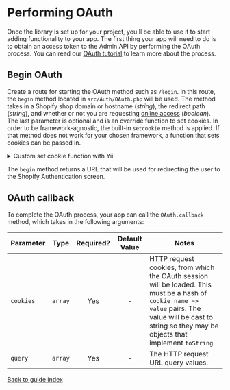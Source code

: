 # Performing OAuth

Once the library is set up for your project, you'll be able to use it to start adding functionality to your app. The first thing your app will need to do is to obtain an access token to the Admin API by performing the OAuth process. You can read our [OAuth tutorial](https://shopify.dev/tutorials/authenticate-with-oauth) to learn more about the process.

## Begin OAuth

Create a route for starting the OAuth method such as `/login`. In this route, the `begin` method located in `src/Auth/OAuth.php` will be used. The method takes in a Shopify shop domain or hostname (_string_), the redirect path (_string_), and whether or not you are requesting [online access](https://shopify.dev/concepts/about-apis/authentication#api-access-modes) (_boolean_). The last parameter is optional and is an override function to set cookies. In order to be framework-agnostic, the built-in `setcookie` method is applied. If that method does not work for your chosen framework, a function that sets cookies can be passed in.

<details>
<summary>Custom set cookie function with Yii</summary>
```php
function () use ($cookie) {
    $cookies = Yii::$app->response->cookies;
    $cookieSet = $cookies->add(new Cookie([
        $cookie->getName(),
        $cookie->getValue(),
        $cookie->getExpire(),
        secure: $cookie->isSecure(),
        httponly: $cookie->isHttpOnly(),
    ]))
    return $cookieSet;
}
```
</details>

The `begin` method returns a URL that will be used for redirecting the user to the Shopify Authentication screen.

## OAuth callback

To complete the OAuth process, your app can call the `OAuth.callback` method, which takes in the following arguments:

| Parameter | Type | Required? | Default Value | Notes |
| -------------- | ----------------------------------- | :-------: | :-----------: | ---------------------------------------------------------------------------------------- |
| `cookies` | `array` | Yes | - | HTTP request cookies, from which the OAuth session will be loaded. This must be a hash of `cookie name => value` pairs. The value will be cast to string so they may be objects that implement `toString` |
| `query` | `array` | Yes | - | The HTTP request URL query values. |

[Back to guide index](../README.md)
